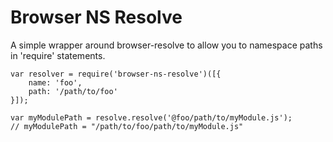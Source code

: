 Browser NS Resolve
==================

A simple wrapper around browser-resolve to allow you to namespace paths in 'require' statements.

```
var resolver = require('browser-ns-resolve')([{
    name: 'foo',
    path: '/path/to/foo'
}]);

var myModulePath = resolve.resolve('@foo/path/to/myModule.js');
// myModulePath = "/path/to/foo/path/to/myModule.js"
```